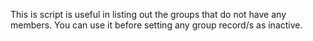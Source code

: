 This is script is useful in listing out the groups that do not have any members. You can use it before setting any group record/s as inactive. 
